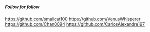 
##### Follow for follow

https://github.com/smallcat100
https://github.com/VenusWhisperer
https://github.com/Chan0094
https://github.com/CarlosAlexandre197

